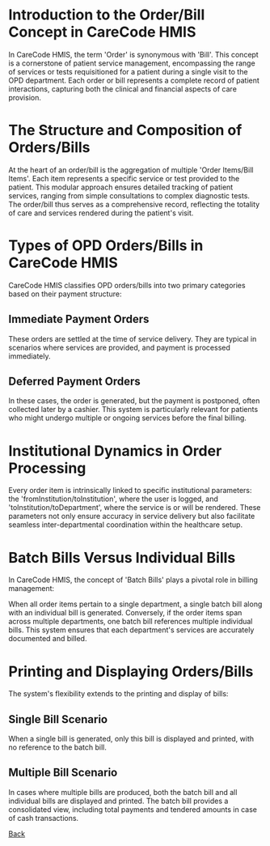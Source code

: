 # Introduction to the Order/Bill Concept in CareCode HMIS
In CareCode HMIS, the term 'Order' is synonymous with 'Bill'. This concept is a cornerstone of patient service management, encompassing the range of services or tests requisitioned for a patient during a single visit to the OPD department. Each order or bill represents a complete record of patient interactions, capturing both the clinical and financial aspects of care provision.

# The Structure and Composition of Orders/Bills
At the heart of an order/bill is the aggregation of multiple 'Order Items/Bill Items'. Each item represents a specific service or test provided to the patient. This modular approach ensures detailed tracking of patient services, ranging from simple consultations to complex diagnostic tests. The order/bill thus serves as a comprehensive record, reflecting the totality of care and services rendered during the patient's visit.

# Types of OPD Orders/Bills in CareCode HMIS
CareCode HMIS classifies OPD orders/bills into two primary categories based on their payment structure:

## Immediate Payment Orders
These orders are settled at the time of service delivery. They are typical in scenarios where services are provided, and payment is processed immediately.
## Deferred Payment Orders
In these cases, the order is generated, but the payment is postponed, often collected later by a cashier. This system is particularly relevant for patients who might undergo multiple or ongoing services before the final billing.

# Institutional Dynamics in Order Processing
Every order item is intrinsically linked to specific institutional parameters: the 'fromInstitution/toInstitution', where the user is logged, and 'toInstitution/toDepartment', where the service is or will be rendered. These parameters not only ensure accuracy in service delivery but also facilitate seamless inter-departmental coordination within the healthcare setup.

# Batch Bills Versus Individual Bills
In CareCode HMIS, the concept of 'Batch Bills' plays a pivotal role in billing management:

When all order items pertain to a single department, a single batch bill along with an individual bill is generated.
Conversely, if the order items span across multiple departments, one batch bill references multiple individual bills. This system ensures that each department's services are accurately documented and billed.

# Printing and Displaying Orders/Bills
The system's flexibility extends to the printing and display of bills:

## Single Bill Scenario
When a single bill is generated, only this bill is displayed and printed, with no reference to the batch bill.
## Multiple Bill Scenario
In cases where multiple bills are produced, both the batch bill and all individual bills are displayed and printed. The batch bill provides a consolidated view, including total payments and tendered amounts in case of cash transactions.

[Back](https://github.com/hmislk/hmis/wiki/OPD)


